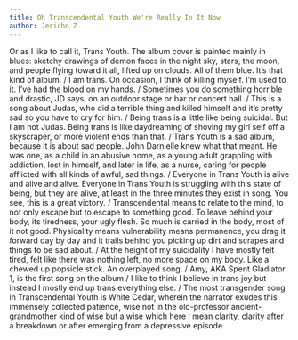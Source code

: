 ```yaml
---
title: Oh Transcendental Youth We're Really In It Now
author: Jericho Z
---
```

Or as I like to call it, Trans Youth. The album cover is painted mainly in blues: sketchy drawings of demon faces in the night sky, stars, the moon, and people flying toward it all, lifted up on clouds. All of them blue. It’s that kind of album. / I am trans. On occasion, I think of killing myself. I’m used to it. I’ve had the blood on my hands. / Sometimes you do something horrible and drastic, JD says, on an outdoor stage or bar or concert hall. / This is a song about Judas, who did a terrible thing and killed himself and it’s pretty sad so you have to cry for him. / Being trans is a little like being suicidal. But I am not Judas. Being trans is like daydreaming of shoving my girl self off a skyscraper, or more violent ends than that. / Trans Youth is a sad album, because it is about sad people. John Darnielle knew what that meant. He was one, as a child in an abusive home, as a young adult grappling with addiction, lost in himself, and later in life, as a nurse, caring for people afflicted with all kinds of awful, sad things. / Everyone in Trans Youth is alive and alive and alive. Everyone in Trans Youth is struggling with this state of being, but they are alive, at least in the three minutes they exist in song. You see, this is a great victory. / Transcendental means to relate to the mind, to not only escape but to escape to something good. To leave behind your body, its tiredness, your ugly flesh. So much is carried in the body, most of it not good. Physicality means vulnerability means permanence, you drag it forward day by day and it trails behind you picking up dirt and scrapes and things to be sad about. / At the height of my suicidality I have mostly felt tired, felt like there was nothing left, no more space on my body. Like a chewed up popsicle stick. An overplayed song. / Amy, AKA Spent Gladiator 1, is the first song on the album / I like to think I believe in trans joy but instead I mostly end up trans everything else. / The most transgender song in Transcendental Youth is White Cedar, wherein the narrator exudes this immensely collected patience, wise not in the old-professor ancient-grandmother kind of wise but a wise which here I mean clarity, clarity after a breakdown or after emerging from a depressive episode 